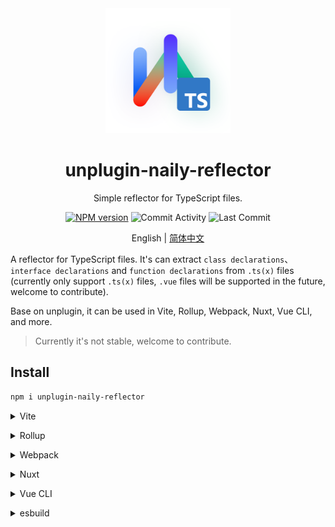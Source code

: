 <div align="center">

<img src="./docs/logo_black_fixed.png" alt="unplugin-naily-reflector" width="200" />

# unplugin-naily-reflector

Simple reflector for TypeScript files.

<div>

[![NPM version](https://img.shields.io/npm/v/unplugin-naily-reflector?color=a1b858&label=npm)](https://www.npmjs.com/package/unplugin-naily-reflector)
![Commit Activity](https://img.shields.io/github/commit-activity/m/nailyjs/unplugin-reflector)
![Last Commit](https://img.shields.io/github/last-commit/nailyjs/unplugin-reflector)

English | [简体中文](./README_zh.md)

</div>

</div>

A reflector for TypeScript files. It's can extract `class declarations`、`interface declarations` and `function declarations` from `.ts(x)` files (currently only support `.ts(x)` files, `.vue` files will be supported in the future, welcome to contribute).

Base on unplugin, it can be used in Vite, Rollup, Webpack, Nuxt, Vue CLI, and more.

> Currently it's not stable, welcome to contribute.

## Install

```bash
npm i unplugin-naily-reflector
```

<details>
<summary>Vite</summary><br>

```ts
// vite.config.ts
import Reflector from 'unplugin-naily-reflector/vite'

export default defineConfig({
  plugins: [
    Reflector({ /* options */ }),
  ],
})
```

Example: [`playground/`](./playground/)

<br></details>

<details>
<summary>Rollup</summary><br>

```ts
// rollup.config.js
import Reflector from 'unplugin-naily-reflector/rollup'

export default {
  plugins: [
    Reflector({ /* options */ }),
  ],
}
```

<br></details>

<details>
<summary>Webpack</summary><br>

```ts
// webpack.config.js
module.exports = {
  /* ... */
  plugins: [
    require('unplugin-naily-reflector/webpack')({ /* options */ })
  ]
}
```

<br></details>

<details>
<summary>Nuxt</summary><br>

```ts
// nuxt.config.js
export default defineNuxtConfig({
  modules: [
    ['unplugin-naily-reflector/nuxt', { /* options */ }],
  ],
})
```

> This module works for both Nuxt 2 and [Nuxt Vite](https://github.com/nuxt/vite)

<br></details>

<details>
<summary>Vue CLI</summary><br>

```ts
// vue.config.js
module.exports = {
  configureWebpack: {
    plugins: [
      require('unplugin-naily-reflector/webpack')({ /* options */ }),
    ],
  },
}
```

<br></details>

<details>
<summary>esbuild</summary><br>

```ts
// esbuild.config.js
import { build } from 'esbuild'
import Reflector from 'unplugin-naily-reflector/esbuild'

build({
  plugins: [Reflector()],
})
```

<br></details>
